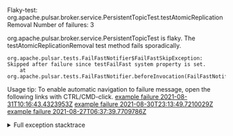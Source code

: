         
Flaky-test: org.apache.pulsar.broker.service.PersistentTopicTest.testAtomicReplicationRemoval
Number of failures: 3

org.apache.pulsar.broker.service.PersistentTopicTest is flaky. The testAtomicReplicationRemoval test method fails sporadically.

```
org.apache.pulsar.tests.FailFastNotifier$FailFastSkipException: Skipped after failure since testFailFast system property is set.
	at org.apache.pulsar.tests.FailFastNotifier.beforeInvocation(FailFastNotifier.java:88)

```

Usage tip: To enable automatic navigation to failure message, open the following links with CTRL/CMD-click.
[example failure 2021-08-31T10:16:43.4323953Z](https://github.com/apache/pulsar/runs/3471501156?check_suite_focus=true#step:10:2239)
[example failure 2021-08-30T23:13:49.7210029Z](https://github.com/apache/pulsar/runs/3467152431?check_suite_focus=true#step:9:1551)
[example failure 2021-08-27T06:37:39.7709786Z](https://github.com/apache/pulsar/runs/3440411059?check_suite_focus=true#step:9:3473)


<details>
<summary>Full exception stacktrace</summary>
<code><pre>
org.apache.pulsar.tests.FailFastNotifier$FailFastSkipException: Skipped after failure since testFailFast system property is set.
	at org.apache.pulsar.tests.FailFastNotifier.beforeInvocation(FailFastNotifier.java:88)

</pre></code>
</details>

